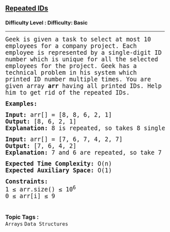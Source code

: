 <h2><a href="https://www.geeksforgeeks.org/problems/repeated-ids0116/1?page=1&category=Arrays&difficulty=Basic&status=unsolved&sortBy=submissions">Repeated IDs</a></h2><h3>Difficulty Level : Difficulty: Basic</h3><hr><div class="problems_problem_content__Xm_eO"><p><span style="font-size: 14pt; font-family: 'andale mono', monospace;">Geek is given a task to select at most 10 employees for a company project. Each employee is represented by a single-digit ID number which is unique for all the selected employees for the project. Geek has a technical problem in his system which printed ID number multiple times. You are given array<strong> arr</strong>&nbsp;having all printed IDs. Help him to get rid of the repeated IDs.</span></p>
<p><span style="font-size: 14pt; font-family: 'andale mono', monospace;"><strong>Examples:</strong></span></p>
<pre><span style="font-size: 14pt; font-family: 'andale mono', monospace;"><strong>Input: </strong>arr[] = [8, 8, 6, 2, 1] <br><strong>Output: </strong>[8, 6, 2, 1] <br><strong>Explanation: </strong>8 is repeated, so takes 8 single time.</span></pre>
<pre><span style="font-family: 'andale mono', monospace; font-size: 14pt;"><strong>Input: </strong>arr[] = [7, 6, 7, 4, 2, 7] <br><strong>Output: </strong>[7, 6, 4, 2] <br><strong>Explanation: </strong>7 and 6 are repeated, so take 7 and 6 single time.</span></pre>
<p><span style="font-size: 14pt; font-family: 'andale mono', monospace;"><strong>Expected Time Complexity:</strong> O(n)<br><strong>Expected Auxiliary Space:</strong> O(1)</span></p>
<p><span style="font-size: 14pt; font-family: 'andale mono', monospace;"><strong>Constraints:</strong><br>1 ≤ arr.size() ≤ 10<sup>6</sup><br>0 ≤ arr[i] ≤ 9</span></p></div><br><p><span style=font-size:18px><strong>Topic Tags : </strong><br><code>Arrays</code>&nbsp;<code>Data Structures</code>&nbsp;